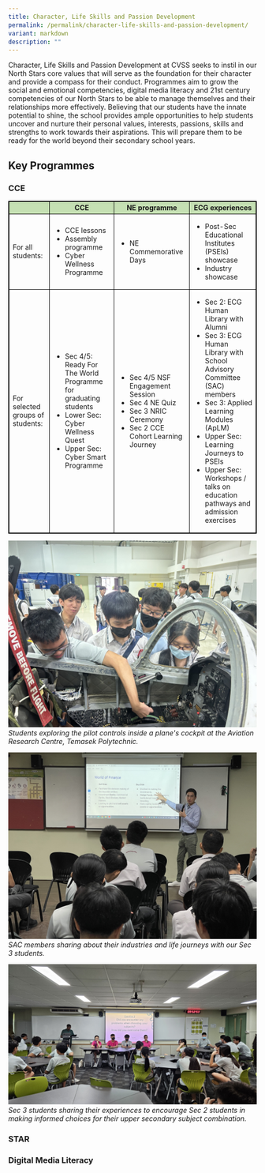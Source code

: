 ```yaml
---
title: Character, Life Skills and Passion Development
permalink: /permalink/character-life-skills-and-passion-development/
variant: markdown
description: ""
---
```

Character, Life Skills and Passion Development at CVSS seeks to instil in our North Stars core values that will serve as the foundation for their character and provide a compass for their conduct. Programmes aim to grow the social and emotional competencies, digital media literacy and 21st century competencies of our North Stars to be able to manage themselves and their relationships more effectively. Believing that our students have the innate potential to shine, the school provides ample opportunities to help students uncover and nurture their personal values, interests, passions, skills and strengths to work towards their aspirations. This will prepare them to be ready for the world beyond their secondary school years. 

## Key Programmes

### CCE

<style type="text/css">  
table, th, td, tr {  
border: 1px solid black;  
font-size:14px;  
}  
  
ol.small {list-style-type: lower-roman;font-size:14px;}  
  
.tg-s7g5{background-color:#C5E0B3; vertical-align:top  
}  
  
p.small{  
line-height: 1.0; font-style:italic; font-size: 16px;  
}  
  
  
</style>  
<table style="width:100%">  
<thead>  
<tr>  
<th class="tg-s7g5"> </th>  
<th class="tg-s7g5">CCE</th>  
<th class="tg-s7g5">NE programme</th>  
<th class="tg-s7g5">ECG experiences</th>  
  
</tr>  
</thead>  
<tbody>  
<tr>  
<td>For all students:</td>  
  
<td>  
<ul><li> CCE lessons</li>  
<li>Assembly programme</li> 
<li>Cyber Wellness Programme</li>  
</ul></td>  
  
<td><ul><li>NE Commemorative Days</li></ul></td>  
  
<td><ul><li>Post-Sec Educational Institutes (PSEIs) showcase</li>  
<li>Industry showcase</li></ul>  
</td></tr>  
<tr>  
<td>For selected groups of students:</td>  
<td><ul><li>Sec 4/5: Ready For The World Programme for graduating students</li>
<li>Lower Sec: Cyber Wellness Quest</li>
<li>Upper Sec: Cyber Smart Programme</li></ul></td> <td><ul><li>Sec 4/5 NSF Engagement Session</li>
<li>Sec 4 NE Quiz</li>
<li>Sec 3 NRIC Ceremony</li>
<li>Sec 2 CCE Cohort Learning Journey</li></ul></td>

<td><ul><li>Sec 2: ECG Human Library with Alumni</li>
<li>Sec 3: ECG Human Library with School Advisory Committee (SAC) members</li>
<li>Sec 3: Applied Learning Modules (ApLM)</li>
<li>Upper Sec: Learning Journeys to PSEIs</li>
<li>Upper Sec: Workshops / talks on education pathways and admission exercises</li></ul></td>	</tr>  </tbody></table>

![Students exploring the pilot controls inside a plane's cockpit](/images/Character%20Life%20Skills/IMG_0484.jpg)
<i>Students exploring the pilot controls inside a plane's cockpit at the Aviation Research Centre, Temasek Polytechnic.</i>

![SAC members sharing about their industries and life journeys](/images/Character%20Life%20Skills/20231025_012332203_iOS.jpg) <i>SAC members sharing about their industries and life journeys with our Sec 3 students.</i>

![Sec 3 students sharing their experiences](/images/Character%20Life%20Skills/20231024_095254.jpg)<i>Sec 3 students sharing their experiences to encourage Sec 2 students in making informed choices for their upper secondary subject combination.</i>




### STAR

### Digital Media Literacy